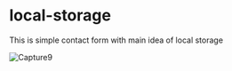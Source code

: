 # local-storage


This is simple contact form with main idea of local storage


![Capture9](https://user-images.githubusercontent.com/53861629/62860649-728ca800-bd1e-11e9-93c9-3bc1aa1bd5a2.PNG)
